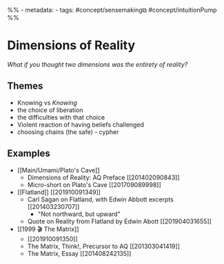 %% - metadata:
	- tags: #concept/sensemaking⧉  #concept/intuitionPump %% 
# Dimensions of Reality
*What if you thought two dimensions was the entirety of reality?*

## Themes
- Knowing vs *Knowing*
- the choice of liberation
- the difficulties with that choice
- Violent reaction of having beliefs challenged
- choosing chains (the safe) - cypher

## Examples
- [[Main/Umami/Plato's Cave]]
    - Dimensions of Reality: AQ Preface [[201402090843]] 
    - Micro-short on Plato's Cave [[201709089998]] 
- [[Flatland]] [[201910091349]] 
    - Carl Sagan on Flatland, with Edwin Abbott excerpts [[201403230707]]  
		- "Not northward, but upward"
    - Quote on Reality from Flatland by Edwin Abott [[201904031655]] 
- [[1999 🎬 The Matrix]] 
	- [[201910091350]] 
    - The Matrix, Think!, Precursor to AQ [[201303041419]] 
    - The Matrix, Essay [[201408242135]]  

